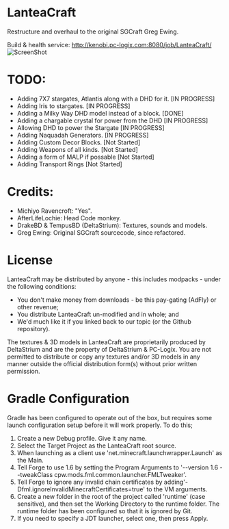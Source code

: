LanteaCraft
================
Restructure and overhaul to the original SGCraft Greg Ewing.

Build & health service: http://kenobi.pc-logix.com:8080/job/LanteaCraft/ ![ScreenShot](http://kenobi.pc-logix.com:8080/job/LanteaCraft/badge/icon/build_status.png)

TODO:
================
* Adding 7X7 stargates, Atlantis along with a DHD for it. [IN PROGRESS]
* Adding Iris to stargates. [IN PROGRESS]
* Adding a Milky Way DHD model instead of a block. [DONE]
* Adding a chargable crystal for power from the DHD [IN PROGRESS]
* Allowing DHD to power the Stargate [IN PROGRESS]
* Adding Naquadah Generators. [IN PROGRESS]
* Adding Custom Decor Blocks. [Not Started]
* Adding Weapons of all kinds. [Not Started]
* Adding a form of MALP if possable [Not Started]
* Adding Transport Rings [Not Started]


Credits:
================
* Michiyo Ravencroft: "Yes".
* AfterLifeLochie: Head Code monkey. 
* DrakeBD & TempusBD (DeltaStrium): Textures, sounds and models.
* Greg Ewing: Original SGCraft sourcecode, since refactored.

License
================
LanteaCraft may be distributed by anyone - this includes modpacks - under the following conditions:
* You don't make money from downloads - be this pay-gating (AdFly) or other revenue;
* You distribute LanteaCraft un-modified and in whole; and
* We'd much like it if you linked back to our topic (or the Github repository).

The textures & 3D models in LanteaCraft are proprietarily produced by DeltaStrium and are the property of DeltaStrium & PC-Logix. You are not permitted to distribute or copy any textures and/or 3D models in any manner outside the official distribution form(s) without prior written permission.

Gradle Configuration
================
Gradle has been configured to operate out of the box, but requires some launch configuration setup before it will work properly. To do this;

1. Create a new Debug profile. Give it any name.
2. Select the Target Project as the LanteaCraft root source.
3. When launching as a client use 'net.minecraft.launchwrapper.Launch' as the Main.
4. Tell Forge to use 1.6 by setting the Program Arguments to '--version 1.6 --tweakClass cpw.mods.fml.common.launcher.FMLTweaker'.
5. Tell Forge to ignore any invalid chain certificates by adding'-Dfml.ignoreInvalidMinecraftCertificates=true' to the VM arguments.
6. Create a new folder in the root of the project called 'runtime' (case sensitive), and then set the Working Directory to the runtime folder. The runtime folder has been configured so that it is ignored by Git.
7. If you need to specify a JDT launcher, select one, then press Apply.